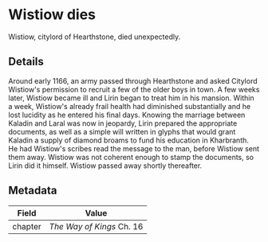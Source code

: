 # Wistiow dies
Wistiow, citylord of Hearthstone, died unexpectedly.

## Details
Around early 1166, an army passed through Hearthstone and asked Citylord Wistiow's permission to recruit a few of the older boys in town. A few weeks later, Wistiow became ill and Lirin began to treat him in his mansion. Within a week, Wistiow's already frail health had diminished substantially and he lost lucidity as he entered his final days. Knowing the marriage between Kaladin and Laral was now in jeopardy, Lirin prepared the appropriate documents, as well as a simple will written in glyphs that would grant Kaladin a supply of diamond broams to fund his education in Kharbranth. He had Wistiow's scribes read the message to the man, before Wistiow sent them away. Wistiow was not coherent enough to stamp the documents, so Lirin did it himself. Wistiow passed away shortly thereafter.

## Metadata
| Field | Value |
| ----- | ----- |
| chapter | *The Way of Kings* Ch. 16 |
